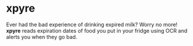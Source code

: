 xpyre
=====

Ever had the bad experience of drinking expired milk? Worry no more! __xpyre__ reads expiration dates of food you put in your fridge using OCR and alerts you when they go bad.
